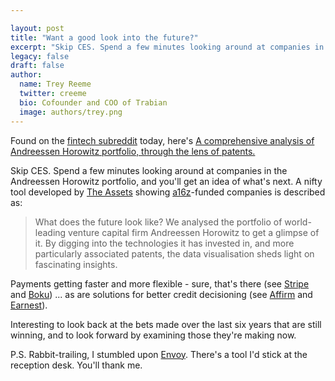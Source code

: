 ```yaml
---

layout: post
title: "Want a good look into the future?"
excerpt: "Skip CES. Spend a few minutes looking around at companies in the Andreessen Horowitz portfolio, and you'll get an idea of what's next."
legacy: false
draft: false
author:
  name: Trey Reeme
  twitter: creeme
  bio: Cofounder and COO of Trabian
  image: authors/trey.png
---
```


Found on the [fintech subreddit](https://www.reddit.com/r/fintech/) today, here's [A comprehensive analysis of Andreessen Horowitz portfolio, through the lens of patents.](http://a16zpatents.theassets.co)

Skip CES. Spend a few minutes looking around at companies in the Andreessen Horowitz portfolio, and you'll get an idea of what's next. A nifty tool developed by [The Assets](https://theassets.co/) showing [a16z](http://a16z.com/)-funded companies is described as:

> What does the future look like? We analysed the portfolio of world-leading venture capital firm Andreessen Horowitz to get a glimpse of it. By digging into the technologies it has invested in, and more particularly associated patents, the data visualisation sheds light on fascinating insights.

Payments getting faster and more flexible - sure, that's there (see [Stripe](https://www.stripe.com) and [Boku](http://www.boku.com/)) ... as are solutions for better credit decisioning (see [Affirm](https://www.affirm.com/) and [Earnest](https://www.meetearnest.com)).

Interesting to look back at the bets made over the last six years that are still winning, and to look forward by examining those they're making now.

P.S. Rabbit-trailing, I stumbled upon [Envoy](https://envoy.co/). There's a tool I'd stick at the reception desk. You'll thank me.  
